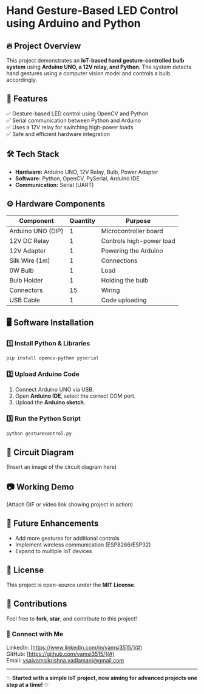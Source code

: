 # Hand Gesture-Based LED Control using Arduino and Python

## 🔥 Project Overview
This project demonstrates an **IoT-based hand gesture-controlled bulb system** using **Arduino UNO, a 12V relay, and Python**. The system detects hand gestures using a computer vision model and controls a bulb accordingly.

## 📌 Features
✅ Gesture-based LED control using OpenCV and Python  
✅ Serial communication between Python and Arduino  
✅ Uses a 12V relay for switching high-power loads  
✅ Safe and efficient hardware integration  

## 🛠️ Tech Stack
- **Hardware:** Arduino UNO, 12V Relay, Bulb, Power Adapter
- **Software:** Python, OpenCV, PySerial, Arduino IDE
- **Communication:** Serial (UART)

## ⚙️ Hardware Components
| Component | Quantity | Purpose |
|-----------|----------|----------|
| Arduino UNO (DIP) | 1 | Microcontroller board |
| 12V DC Relay | 1 | Controls high-power load |
| 12V Adapter | 1 | Powering the Arduino |
| Silk Wire (1m) | 1 | Connections |
| 0W Bulb | 1 | Load |
| Bulb Holder | 1 | Holding the bulb |
| Connectors | 15 | Wiring |
| USB Cable | 1 | Code uploading |

## 🖥️ Software Installation
### 1️⃣ Install Python & Libraries
```bash
pip install opencv-python pyserial
```
### 2️⃣ Upload Arduino Code
1. Connect Arduino UNO via USB.
2. Open **Arduino IDE**, select the correct COM port.
3. Upload the **Arduino sketch**.

### 3️⃣ Run the Python Script
```bash
python gesturecontrol.py
```

## 🔌 Circuit Diagram
(Insert an image of the circuit diagram here)

## 📷 Working Demo
(Attach GIF or video link showing project in action)

## 🚀 Future Enhancements
- Add more gestures for additional controls
- Implement wireless communication (ESP8266/ESP32)
- Expand to multiple IoT devices

## 📜 License
This project is open-source under the **MIT License**.

## 🤝 Contributions
Feel free to **fork**, **star**, and contribute to this project!

### 📩 Connect with Me
LinkedIn: [https://www.linkedin.com/in/vamsi3515/](#)  
GitHub: [https://github.com/vamsi3515/](#)  
Email: [vsaivamsikrishna.vadlamani@gmail.com](#)

---
✨ **Started with a simple IoT project, now aiming for advanced projects one step at a time!** ✨